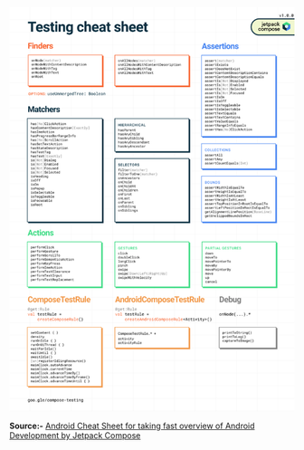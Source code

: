 ![](assets/Android_Cheat_Sheet.png)

<strong>Source:-</strong>  [Android Cheat Sheet for taking fast overview of Android Development by Jetpack Compose](https://developer.android.com/jetpack/compose/testing-cheatsheet)
